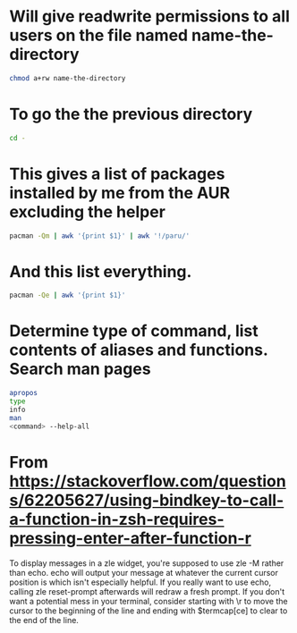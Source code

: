 # Will give readwrite permissions to all users on the file named name-the-directory
``` bash
chmod a+rw name-the-directory
```
# To go the the previous directory
``` bash
cd -
```

# This gives a list of packages installed by me from the AUR excluding the helper
``` bash
pacman -Qm | awk '{print $1}' | awk '!/paru/'
```

# And this list everything.
``` bash
pacman -Qe | awk '{print $1}'
```

# Determine type of command, list contents of aliases and functions. Search man pages
``` bash
apropos
type
info
man
<command> --help-all
```
# From https://stackoverflow.com/questions/62205627/using-bindkey-to-call-a-function-in-zsh-requires-pressing-enter-after-function-r
To display messages in a zle widget, you're supposed to use zle -M rather than echo. echo will output your message at
whatever the current cursor position is which isn't especially helpful. If you really want to use echo, calling zle
reset-prompt afterwards will redraw a fresh prompt. If you don't want a potential mess in your terminal, consider
starting with \r to move the cursor to the beginning of the line and ending with $termcap[ce] to clear to the end of
the line.
